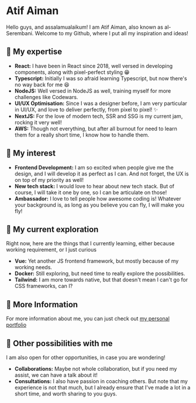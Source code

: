 # Atif Aiman

Hello guys, and assalamualaikum! I am Atif Aiman, also known as al-Serembani. Welcome to my Github, where I put all my inspiration and ideas!

## 🥼 My expertise

- **React:** I have been in React since 2018, well versed in developing components, along with pixel-perfect styling 😁
- **Typescript:** Initially I was so afraid learning Typescript, but now there's no way back for me 😆
- **NodeJS:** Well versed in NodeJS as well, training myself for more challenges like Codewars.
- **UI/UX Optimisation:** Since I was a designer before, I am very particular in UI/UX, and love to deliver perfectly, from pixel to pixel! ✨
- **NextJS:** For the love of modern tech, SSR and SSG is my current jam, rocking it very well!
- **AWS:** Though not everything, but after all burnout for need to learn them for a really short time, I know how to handle them.

## 🤩 My interest

- **Frontend Development:** I am so excited when people give me the design, and I will develop it as perfect as I can. And not forget, the UX is on top of my priority as well!
- **New tech stack:** I would love to hear about new tech stack. But of course, I will take it one by one, so I can be articulate on those!
- **Ambassador:** I love to tell people how awesome coding is! Whatever your background is, as long as you believe you can fly, I will make you fly!

## 🔬 My current exploration

Right now, here are the things that I currently learning, either because working requirement, or I just curious

- **Vue:** Yet another JS frontend framework, but mostly because of my working needs.
- **Docker:** Still exploring, but need time to really explore the possibilities.
- **Tailwind:** I am more towards native, but that doesn't mean I can't go for CSS frameworks, can I?

## 📒 More Information

For more information about me, you can just check out [my personal portfolio](https://atifaiman.dev)

## 🍕 Other possibilities with me

I am also open for other opportunities, in case you are wondering!

- **Collaborations:** Maybe not whole collaboration, but if you need my assist, we can have a talk about it!
- **Consultations:** I also have passion in coaching others. But note that my experience is not that much, but I already ensure that I've made a lot in a short time, and worth sharing to you guys.

<!---
alserembani94/alserembani94 is a ✨ special ✨ repository because its `README.md` (this file) appears on your GitHub profile.
You can click the Preview link to take a look at your changes.
--->
